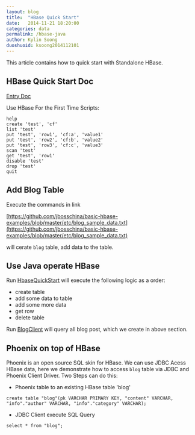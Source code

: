 ```yaml
---
layout: blog
title:  "HBase Quick Start"
date:   2014-11-21 18:20:00
categories: data
permalink: /hbase-java
author: Kylin Soong
duoshuoid: ksoong2014112101
---
```


This article contains how to quick start with Standalone HBase.

## HBase Quick Start Doc

[Entry Doc](http://hbase.apache.org/book/quickstart.html)

Use HBase For the First Time Scripts:

~~~
help
create 'test', 'cf'
list 'test'
put 'test', 'row1', 'cf:a', 'value1'
put 'test', 'row2', 'cf:b', 'value2'
put 'test', 'row3', 'cf:c', 'value3'
scan 'test'
get 'test', 'row1'
disable 'test'
drop 'test'
quit
~~~

## Add Blog Table

Execute the commands in link

[https://github.com/jbosschina/basic-hbase-examples/blob/master/etc/blog_sample_data.txt](https://github.com/jbosschina/basic-hbase-examples/blob/master/etc/blog_sample_data.txt)

will cerate `blog` table, add data to the table.

## Use Java operate HBase

Run [HbaseQuickStart](https://github.com/kylinsoong/data/blob/master/hbase-quickstart/src/main/java/org/apache/hadoop/hbase/examples/HbaseQuickStart.java) will execute the following logic as a order:

* create table
* add some data to table
* add some more data
* get row
* delete table

Run [BlogClient](https://github.com/kylinsoong/data/blob/master/hbase-quickstart/src/main/java/org/apache/hadoop/hbase/examples/BlogClient.java) will query all blog post, which we create in above section.

## Phoenix on top of HBase

Phoenix is an open source SQL skin for HBase. We can use JDBC Acess HBase data, here we demonstrate how to access `blog` table via JDBC and Phoenix Client Driver. Two Steps can do this:

* Phoenix table to an existing HBase table 'blog'

~~~
create table "blog"(pk VARCHAR PRIMARY KEY, "content" VARCHAR, "info"."author" VARCHAR, "info"."category" VARCHAR);
~~~

* JDBC Client execute SQL Query

~~~
select * from "blog";
~~~
